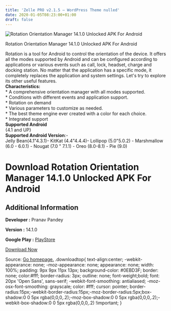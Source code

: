 ```yaml
---
title: 'Zelle PRO v2.1.5 – WordPress Theme nulled'
date: 2020-01-05T08:23:00+01:00
draft: false
---
```


![Rotation Orientation Manager 14.1.0 Unlocked APK For Android](https://i0.wp.com/apkhome.net/wp-content/uploads/2020/01/Rotation-Orientation-Manager-14.1.0-Unlocked.png "Rotation Orientation Manager 14.1.0 Unlocked APK For Android")

  

Rotation Orientation Manager 14.1.0 Unlocked APK For Android

Rotation is a tool for Android to control the orientation of the device. It offers all the modes supported by Android and can be configured according to applications or various events such as call, lock, headset, charge and docking station. No matter that the application has a specific mode, it completely replaces the application and system settings. Let's try to explore its other useful features.  
**Characteristics:**  
\* A comprehensive orientation manager with all modes supported.  
\* Conditions with different events and application support.  
\* Rotation on demand  
\* Various parameters to customize as needed.  
\* The best theme engine ever created with a color for each choice.  
\* Integrated support  
**Supported Android**  
{4.1 and UP}  
**Supported Android Version**:-  
Jelly Bean(4.1"4.3.1)- KitKat (4.4"4.4.4)- Lollipop (5.0"5.0.2) - Marshmallow (6.0 - 6.0.1) - Nougat (7.0 " 7.1.1) - Oreo (8.0-8.1) - Pie (9.0)

Download Rotation Orientation Manager 14.1.0 Unlocked APK For Android
=====================================================================

Additional Information
----------------------

**Developer :** Pranav Pandey

**Version :** 14.1.0

**Google Play :** [PlayStore](https://play.google.com/store/apps/details?id=com.pranavpandey.rotation&hl=en)

  

[Download Now](https://store4app.co/post/rotation-orientation-manager-14-1-0-unlocked-apk-for-android_1578148514)

  
Source: [Go homepage.](https://store4app.co/post/rotation-orientation-manager-14-1-0-unlocked-apk-for-android_1578148514) .downloadtop{ text-align:center; -webkit-appearance: none; -moz-appearance: none; appearance: none; width: 100%; padding: 9px 9px 11px 13px; background-color: #0EBD3F; border: none; color:#fff; border-radius: 3px; outline: none; font-weight;bold; font: 20px 'Open Sans', sans-serif; -webkit-font-smoothing: antialiased; -moz-osx-font-smoothing: grayscale; color: #fff; cursor: pointer; border-radius:15px;-webkit-border-radius:15px;-moz-border-radius:5px;box-shadow:0 0 5px rgba(0,0,0,.2);-moz-box-shadow:0 0 5px rgba(0,0,0,.2);-webkit-box-shadow:0 0 5px rgba(0,0,0,.2) !important; }
